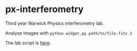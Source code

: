 # px-interferometry
Third year Warwick Physics interferometry lab.

Analyse images with `python widget.py path/to/file.fits 2`

The lab script is [here](https://www.overleaf.com/read/dftrzzvfxsmb).
